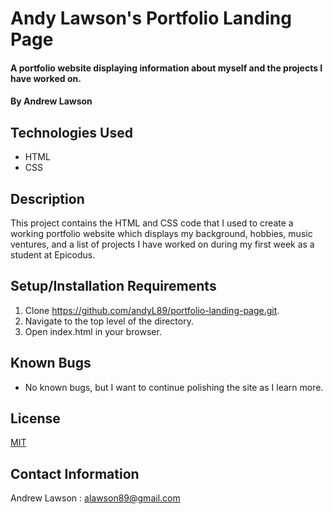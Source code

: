 # Andy Lawson's Portfolio Landing Page

#### A portfolio website displaying information about myself and the projects I have worked on.

#### By **Andrew Lawson**

## Technologies Used

* HTML
* CSS

## Description

This project contains the HTML and CSS code that I used to create a working portfolio website which displays my background, hobbies, music ventures, and a list of projects I have worked on during my first week as a student at Epicodus.

## Setup/Installation Requirements

1. Clone https://github.com/andyL89/portfolio-landing-page.git.
2. Navigate to the top level of the directory.
3. Open index.html in your browser.

## Known Bugs

* No known bugs, but I want to continue polishing the site as I learn more.

## License

[MIT](LICENSE.txt)

## Contact Information

Andrew Lawson : alawson89@gmail.com